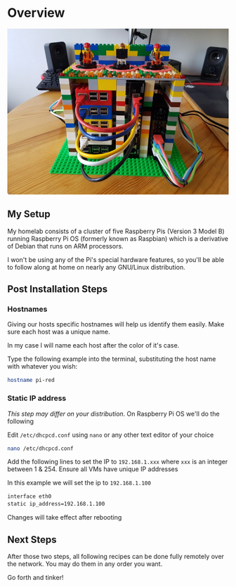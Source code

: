 # Overview

![Raspberry Pi Cluster](/posts/overview/images/pi-cluster.jpg)

## My Setup

My homelab consists of a cluster of five Raspberry Pis (Version 3 Model B) running Raspberry Pi OS (formerly known as Raspbian) which is a derivative of Debian that runs on ARM processors.

I won't be using any of the Pi's special hardware features, so you'll be able to follow along at home on nearly any GNU/Linux distribution.

## Post Installation Steps

### __Hostnames__

Giving our hosts specific hostnames will help us identify them easily. Make sure each host was a unique name.

In my case I will name each host after the color of it's case.

Type the following example into the terminal, substituting the host name with whatever you wish:

``` sh
hostname pi-red
```

### __Static IP address__

_This step may differ on your distribution_. On Raspberry Pi OS we'll do the following

Edit `/etc/dhcpcd.conf` using `nano` or any other text editor of your choice

``` sh
nano /etc/dhcpcd.conf
```

Add the following lines to set the IP to `192.168.1.xxx` where `xxx` is an integer between 1 & 254. Ensure all VMs have unique IP addresses

In this example we will set the ip to `192.168.1.100`

``` sh
interface eth0
static ip_address=192.168.1.100
```

Changes will take effect after rebooting

## Next Steps

After those two steps, all following recipes can be done fully remotely over the network. You may do them in any order you want.

Go forth and tinker!
